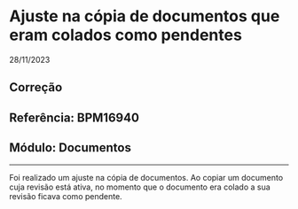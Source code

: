 # Ajuste na cópia de documentos que eram colados como pendentes
28/11/2023
## Correção
## Referência: BPM16940
## Módulo: Documentos
***

Foi realizado um ajuste na cópia de documentos. Ao copiar um documento cuja revisão está ativa, no momento que o documento era colado a sua revisão ficava como pendente.
